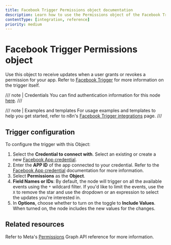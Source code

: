 ```yaml
---
title: Facebook Trigger Permissions object documentation
description: Learn how to use the Permissions object of the Facebook Trigger node in n8n. Follow technical documentation to integrate the Facebook Trigger node's Permissions object into your workflows.
contentType: [integration, reference]
priority: medium
---
```


# Facebook Trigger Permissions object

Use this object to receive updates when a user grants or revokes a permission for your app. Refer to [Facebook Trigger](/integrations/builtin/trigger-nodes/n8n-nodes-base.facebooktrigger/index.md) for more information on the trigger itself.

/// note | Credentials
You can find authentication information for this node [here](/integrations/builtin/credentials/facebookapp.md).
///

///  note  | Examples and templates
For usage examples and templates to help you get started, refer to n8n's [Facebook Trigger integrations](https://n8n.io/integrations/facebook-trigger/) page.
///

## Trigger configuration

To configure the trigger with this Object:

1. Select the **Credential to connect with**. Select an existing or create a new [Facebook App credential](/integrations/builtin/credentials/facebookapp.md).
1. Enter the **APP ID** of the app connected to your credential. Refer to the [Facebook App credential](/integrations/builtin/credentials/facebookapp.md) documentation for more information.
1. Select **Permissions** as the **Object**.
1. **Field Names or IDs**: By default, the node will trigger on all the available events using the `*` wildcard filter. If you'd like to limit the events, use the `X` to remove the star and use the dropdown or an expression to select the updates you're interested in.
1. In **Options**, choose whether to turn on the toggle to **Include Values**. When turned on, the node includes the new values for the changes.

## Related resources

Refer to Meta's [Permissions](https://developers.facebook.com/docs/graph-api/webhooks/reference/permissions/) Graph API reference for more information.
